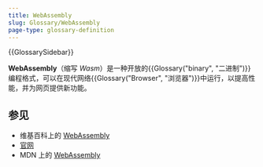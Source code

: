 ```yaml
---
title: WebAssembly
slug: Glossary/WebAssembly
page-type: glossary-definition
---
```


{{GlossarySidebar}}

**WebAssembly**（缩写 _Wasm_）是一种开放的{{Glossary("binary", "二进制")}}编程格式，可以在现代网络{{Glossary("Browser", "浏览器")}}中运行，以提高性能，并为网页提供新功能。

## 参见

- 维基百科上的 [WebAssembly](https://zh.wikipedia.org/wiki/WebAssembly)
- [官网](https://webassembly.org/)
- MDN 上的 [WebAssembly](/zh-CN/docs/WebAssembly)
